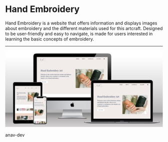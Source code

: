 # Hand Embroidery

Hand Embroidery is a website that offers information and displays images about embroidery and the different materials used for this artcraft. 
Designed to be user-friendly and easy to navigate, is made for users interested in learning the basic concepts of embroidery.


---

![Site Mockup](https://github.com/anav-dev/hand-embroidery/blob/main/assets/mockup/site-mockup2.jpg)


anav-dev
